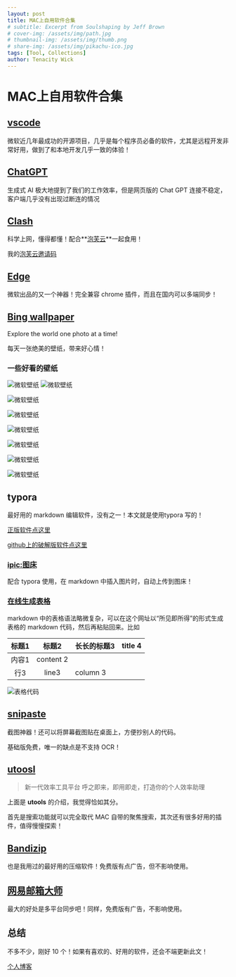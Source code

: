 ```yaml
---
layout: post
title: MAC上自用软件合集
# subtitle: Excerpt from Soulshaping by Jeff Brown
# cover-img: /assets/img/path.jpg
# thumbnail-img: /assets/img/thumb.png
# share-img: /assets/img/pikachu-ico.jpg
tags: [Tool, Collections]
author: Tenacity Wick
---
```

# MAC上自用软件合集
## [vscode](https://code.visualstudio.com/)

微软近几年最成功的开源项目，几乎是每个程序员必备的软件，尤其是远程开发非常好用，做到了和本地开发几乎一致的体验！

## [ChatGPT](https://openai.com/chatgpt/mac/)

生成式 AI 极大地提到了我们的工作效率，但是网页版的 Chat GPT 连接不稳定，客户端几乎没有出现过断连的情况

## [Clash](https://github.com/githubvpn007/Clash-for-Mac)

科学上网，懂得都懂！配合**[泡芙云](https://v1.paofu.io/#/home)**一起食用！

我的[泡芙云邀请码](https://v1.paofu.io/#/register?code=JUxQ1b58)

## [Edge](https://www.microsoft.com/en-us/edge?ep=595&form=MA13QG&es=40)

微软出品的又一个神器！完全兼容 chrome 插件，而且在国内可以多端同步！

## [Bing wallpaper](https://www.microsoft.com/en-us/bing/bing-wallpaper)

Explore the world one photo at a time!

每天一张绝美的壁纸，带来好心情！

### 一些好看的壁纸

<img src="https://p.ipic.vip/ger35s.jpg" alt="微软壁纸"  />

<img src="https://p.ipic.vip/qvxuqr.jpg" alt="微软壁纸"  />

![微软壁纸](https://p.ipic.vip/zssxa5.jpg)

![微软壁纸](https://p.ipic.vip/dpvt8w.jpg)

![微软壁纸](https://p.ipic.vip/isau50.jpg)

![微软壁纸](https://p.ipic.vip/wydgjg.jpg)

![微软壁纸](https://p.ipic.vip/oymkk0.jpg)

![微软壁纸](https://p.ipic.vip/yb76f3.jpg)

## typora

最好用的 markdown 编辑软件，没有之一！本文就是使用typora 写的！

[正版软件点这里](https://typora.io/)

[github上的破解版软件点这里](https://github.com/shuhongfan/TyporaCrack)

### [ipic:图床](https://apps.apple.com/cn/app/ipic-image-file-upload-tool/id1101244278?mt=12)

配合 typora 使用，在 markdown 中插入图片时，自动上传到图床！

### [在线生成表格](https://tool.lu/tables/)

markdown 中的表格语法略微复杂，可以在这个网址以“所见即所得”的形式生成表格的 markdown 代码，然后再粘贴回来。比如

| 标题1 |   标题2   | 长长的标题3 | title 4 |
| :---: | :-------: | ----------- | :-----: |
| 内容1 | content 2 |             |         |
|  行3  |   line3   | column 3    |         |

![表格代码](https://p.ipic.vip/yy8day.png)

## [snipaste](https://www.snipaste.com/)

截图神器！还可以将屏幕截图贴在桌面上，方便抄别人的代码。

基础版免费，唯一的缺点是不支持 OCR！

## [utoosl](https://www.u.tools/)

> 新一代效率工具平台
> 呼之即来，即用即走，打造你的个人效率助理

上面是 **utools** 的介绍，我觉得恰如其分。

首先是搜索功能就可以完全取代 MAC 自带的聚焦搜索，其次还有很多好用的插件，值得慢慢探索！

## [Bandizip](https://www.bandisoft.com/bandizip/)

也是我用过的最好用的压缩软件！免费版有点广告，但不影响使用。

## [网易邮箱大师](https://dashi.163.com/)

最大的好处是多平台同步吧！同样，免费版有广告，不影响使用。

## 总结

不多不少，刚好 10 个！如果有喜欢的、好用的软件，还会不端更新此文！

[个人博客](https://zhouqiang19980220.github.io/)